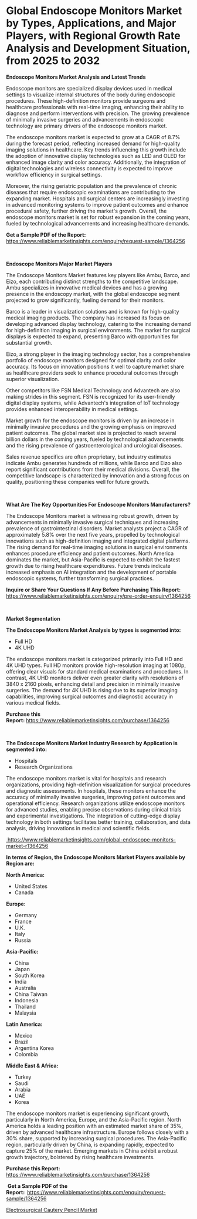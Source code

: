 <p><h1>Global Endoscope Monitors Market by Types, Applications, and Major Players, with Regional Growth Rate Analysis and Development Situation, from 2025 to 2032</h1></p><p><strong>Endoscope Monitors Market Analysis and Latest Trends</strong></p>
<p><p>Endoscope monitors are specialized display devices used in medical settings to visualize internal structures of the body during endoscopic procedures. These high-definition monitors provide surgeons and healthcare professionals with real-time imaging, enhancing their ability to diagnose and perform interventions with precision. The growing prevalence of minimally invasive surgeries and advancements in endoscopic technology are primary drivers of the endoscope monitors market.</p><p>The endoscope monitors market is expected to grow at a CAGR of 8.7% during the forecast period, reflecting increased demand for high-quality imaging solutions in healthcare. Key trends influencing this growth include the adoption of innovative display technologies such as LED and OLED for enhanced image clarity and color accuracy. Additionally, the integration of digital technologies and wireless connectivity is expected to improve workflow efficiency in surgical settings. </p><p>Moreover, the rising geriatric population and the prevalence of chronic diseases that require endoscopic examinations are contributing to the expanding market. Hospitals and surgical centers are increasingly investing in advanced monitoring systems to improve patient outcomes and enhance procedural safety, further driving the market's growth. Overall, the endoscope monitors market is set for robust expansion in the coming years, fueled by technological advancements and increasing healthcare demands.</p></p>
<p><strong>Get a Sample PDF of the Report:&nbsp;</strong> <a href="https://www.reliablemarketinsights.com/enquiry/request-sample/1364256?utm_campaign=2483&utm_medium=2&utm_source=Github&utm_content=ia&utm_term=04032025&utm_id=endoscope-monitors">https://www.reliablemarketinsights.com/enquiry/request-sample/1364256</a></p>
<p>&nbsp;</p>
<p><strong>Endoscope Monitors Major Market Players</strong></p>
<p><p>The Endoscope Monitors Market features key players like Ambu, Barco, and Eizo, each contributing distinct strengths to the competitive landscape. Ambu specializes in innovative medical devices and has a growing presence in the endoscopy market, with the global endoscope segment projected to grow significantly, fueling demand for their monitors.</p><p>Barco is a leader in visualization solutions and is known for high-quality medical imaging products. The company has increased its focus on developing advanced display technology, catering to the increasing demand for high-definition imaging in surgical environments. The market for surgical displays is expected to expand, presenting Barco with opportunities for substantial growth.</p><p>Eizo, a strong player in the imaging technology sector, has a comprehensive portfolio of endoscope monitors designed for optimal clarity and color accuracy. Its focus on innovation positions it well to capture market share as healthcare providers seek to enhance procedural outcomes through superior visualization.</p><p>Other competitors like FSN Medical Technology and Advantech are also making strides in this segment. FSN is recognized for its user-friendly digital display systems, while Advantech's integration of IoT technology provides enhanced interoperability in medical settings.</p><p>Market growth for the endoscope monitors is driven by an increase in minimally invasive procedures and the growing emphasis on improved patient outcomes. The global market size is projected to reach several billion dollars in the coming years, fueled by technological advancements and the rising prevalence of gastroenterological and urological diseases.</p><p>Sales revenue specifics are often proprietary, but industry estimates indicate Ambu generates hundreds of millions, while Barco and Eizo also report significant contributions from their medical divisions. Overall, the competitive landscape is characterized by innovation and a strong focus on quality, positioning these companies well for future growth.</p></p>
<p>&nbsp;</p>
<p><strong>What Are The Key Opportunities For Endoscope Monitors Manufacturers?</strong></p>
<p><p>The Endoscope Monitors market is witnessing robust growth, driven by advancements in minimally invasive surgical techniques and increasing prevalence of gastrointestinal disorders. Market analysts project a CAGR of approximately 5.8% over the next five years, propelled by technological innovations such as high-definition imaging and integrated digital platforms. The rising demand for real-time imaging solutions in surgical environments enhances procedure efficiency and patient outcomes. North America dominates the market, but Asia-Pacific is expected to exhibit the fastest growth due to rising healthcare expenditures. Future trends indicate increased emphasis on AI integration and the development of portable endoscopic systems, further transforming surgical practices.</p></p>
<p><strong>Inquire or Share Your Questions If Any Before Purchasing This Report:</strong> <a href="https://www.reliablemarketinsights.com/enquiry/pre-order-enquiry/1364256?utm_campaign=2483&utm_medium=2&utm_source=Github&utm_content=ia&utm_term=04032025&utm_id=endoscope-monitors">https://www.reliablemarketinsights.com/enquiry/pre-order-enquiry/1364256</a></p>
<p>&nbsp;</p>
<p><strong>Market Segmentation</strong></p>
<p><strong>The Endoscope Monitors Market Analysis by types is segmented into:</strong></p>
<p><ul><li>Full HD</li><li>4K UHD</li></ul></p>
<p><p>The endoscope monitors market is categorized primarily into Full HD and 4K UHD types. Full HD monitors provide high-resolution imaging at 1080p, offering clear visuals for standard medical examinations and procedures. In contrast, 4K UHD monitors deliver even greater clarity with resolutions of 3840 x 2160 pixels, enhancing detail and precision in minimally invasive surgeries. The demand for 4K UHD is rising due to its superior imaging capabilities, improving surgical outcomes and diagnostic accuracy in various medical fields.</p></p>
<p><strong>Purchase this Report:&nbsp;</strong><a href="https://www.reliablemarketinsights.com/purchase/1364256?utm_campaign=2483&utm_medium=2&utm_source=Github&utm_content=ia&utm_term=04032025&utm_id=endoscope-monitors">https://www.reliablemarketinsights.com/purchase/1364256</a></p>
<p>&nbsp;</p>
<p><strong>The Endoscope Monitors Market Industry Research by Application is segmented into:</strong></p>
<p><ul><li>Hospitals</li><li>Research Organizations</li></ul></p>
<p><p>The endoscope monitors market is vital for hospitals and research organizations, providing high-definition visualization for surgical procedures and diagnostic assessments. In hospitals, these monitors enhance the accuracy of minimally invasive surgeries, improving patient outcomes and operational efficiency. Research organizations utilize endoscope monitors for advanced studies, enabling precise observations during clinical trials and experimental investigations. The integration of cutting-edge display technology in both settings facilitates better training, collaboration, and data analysis, driving innovations in medical and scientific fields.</p></p>
<p><a href="https://www.reliablemarketinsights.com/global-endoscope-monitors-market-r1364256?utm_campaign=2483&utm_medium=2&utm_source=Github&utm_content=ia&utm_term=04032025&utm_id=endoscope-monitors">&nbsp;https://www.reliablemarketinsights.com/global-endoscope-monitors-market-r1364256</a></p>
<p><strong>In terms of Region, the Endoscope Monitors Market Players available by Region are:</strong></p>
<p>
    <p> <strong> North America: </strong>
        <ul>
            <li>United States</li>
            <li>Canada</li>
        </ul>
        </p> 
    <p> <strong> Europe: </strong>
        <ul>
            <li>Germany</li>
            <li>France</li>
            <li>U.K.</li>
            <li>Italy</li>
            <li>Russia</li>
        </ul>
        </p> 
    <p> <strong> Asia-Pacific: </strong>
        <ul>
            <li>China</li>
            <li>Japan</li>
            <li>South Korea</li>
            <li>India</li>
            <li>Australia</li>
            <li>China Taiwan</li>
            <li>Indonesia</li>
            <li>Thailand</li>
            <li>Malaysia</li>
        </ul>
        </p> 
    <p> <strong> Latin America: </strong>
        <ul>
            <li>Mexico</li>
            <li>Brazil</li>
            <li>Argentina Korea</li>
            <li>Colombia</li>
        </ul>
        </p> 
    <p> <strong> Middle East & Africa: </strong>
        <ul>
            <li>Turkey</li>
            <li>Saudi</li>
            <li>Arabia</li>
            <li>UAE</li>
            <li>Korea</li>
        </ul>
    </p>
    </p>
<p><p>The endoscope monitors market is experiencing significant growth, particularly in North America, Europe, and the Asia-Pacific region. North America holds a leading position with an estimated market share of 35%, driven by advanced healthcare infrastructure. Europe follows closely with a 30% share, supported by increasing surgical procedures. The Asia-Pacific region, particularly driven by China, is expanding rapidly, expected to capture 25% of the market. Emerging markets in China exhibit a robust growth trajectory, bolstered by rising healthcare investments.</p></p>
<p><strong>Purchase this Report: </strong><a href="https://www.reliablemarketinsights.com/purchase/1364256?utm_campaign=2483&utm_medium=2&utm_source=Github&utm_content=ia&utm_term=04032025&utm_id=endoscope-monitors">https://www.reliablemarketinsights.com/purchase/1364256</a></p>
<p>&nbsp;<strong>Get a Sample PDF of the Report:&nbsp;&nbsp;</strong><a href="https://www.reliablemarketinsights.com/enquiry/request-sample/1364256?utm_campaign=2483&utm_medium=2&utm_source=Github&utm_content=ia&utm_term=04032025&utm_id=endoscope-monitors">https://www.reliablemarketinsights.com/enquiry/request-sample/1364256</a></p>
<p><strong></strong></p>
<p><p><a href="https://github.com/ParvinKhatun77/Market-Research-Report-List-1/blob/main/electrosurgical-cautery-pencil-market.md?utm_campaign=2483&utm_medium=2&utm_source=Github&utm_content=ia&utm_term=04032025&utm_id=endoscope-monitors">Electrosurgical Cautery Pencil Market</a></p></p>